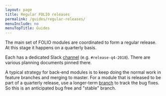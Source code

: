 ```yaml
---
layout: page
title: Regular FOLIO releases
permalink: /guides/regular-releases/
menuInclude: no
menuTopTitle: Guides
---
```


The main set of FOLIO modules are coordinated to form a regular release.
At this stage it happens on a quarterly basis.

Each has a dedicated Slack [channel](/guidelines/which-forum/#slack)
(e.g. `#release-q4-2018`). There are various planning documents pinned there.

A typical strategy for back-end modules is to keep doing the normal work in feature branches and merging to master.
For a module that is released to be part of a quarterly release, use a longer-term [branch](/guidelines/release-procedures/#bug-fix-releases) to track the bug fixes.
So this is an anticipated bug free and "stable" branch.

